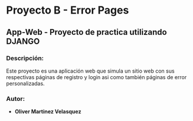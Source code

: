 # Proyecto B - Error Pages

## App-Web - Proyecto de practica utilizando DJANGO

### Descripción:

Este proyecto es una aplicación web que simula un sitio web con sus respectivas páginas de registro y login asi como también páginas de error personalizadas.

### Autor:

- **Oliver Martinez Velasquez**

